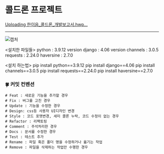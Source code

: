 # 콜드론 프로젝트

[Uploading 한이음_콜드론_개발보고서.hwp…]()

---
![캡처](https://user-images.githubusercontent.com/87998104/230738473-58da00f2-e42e-404b-b510-3c265e164391.PNG)


<설치한 파일들>
python : 3.9.12 version
django : 4.06 version
channels : 3.0.5
requests : 2.24.0
haversine : 2.7.0

<설치 하는법>
pip install python==3.9.12
pip install django==4.06
pip install channels==3.0.5
pip install requests==2.24.0
pip install haversine==2.7.0


### 🍀 커밋 컨벤션
```
# Feat : 새로운 기능을 추가할 경우
# Fix : 버그를 고친 경우
# Update : 기능을 수정한 경우
# Design: css등 사용자 UI디자인 변경
# Style : 코드 포맷변경, 세미 콜론 누락, 코드 수정이 없는 경우
# Refactor : 리팩토링
# Comment : 주석처리한 경우
# Docs : 문서를 수정한 경우
# Test : 테스트 추가
# Rename : 파일 혹은 폴더 명을 수정하거나 옮기는 작업
# Remove : 파일을 삭제하는 작업만 수행한 경우
```
